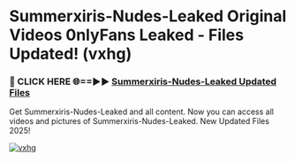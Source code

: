 # Summerxiris-Nudes-Leaked Original Videos 0nlyFans Leaked - Files Updated! (vxhg)

<h3>🔴 CLICK HERE 🌐==►► <a href="https://tinyurl.com/yc6ubb5a" rel="nofollow">Summerxiris-Nudes-Leaked Updated Files</a></h3>

Get Summerxiris-Nudes-Leaked and all content. Now you can access all videos and pictures of Summerxiris-Nudes-Leaked. New Updated Files 2025!

[![vxhg](https://i.imgur.com/7eu0CRL.gif)](https://tinyurl.com/yc6ubb5a)
